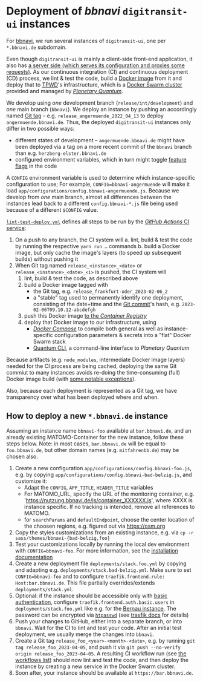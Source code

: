 # Deployment of *bbnavi* `digitransit-ui` instances

For [bbnavi](https://bbnavi.de/), we run several instances of `digitransit-ui`, one per `*.bbnavi.de` subdomain.

Even though `digitransit-ui` is mainly a client-side front-end application, it also has [a server side (which serves its configuration and proxies some requests)](server). As our continuous integration (CI) and continuous deployment (CD) process, we lint & test the code, build a [Docker image](https://docs.docker.com/storage/storagedriver/#images-and-layers) from it and deploy that to [TPWD](https://tpwd.de)'s infrastructure, which is a [Docker Swarm cluster](https://docs.docker.com/engine/swarm/) provided and managed by [*Planetary Quantum*](https://www.planetary-quantum.com).

We develop using *one* development branch (`release/int/development`) and *one* main branch (`bbnavi`). We deploy an instance by pushing an accordingly named [Git tag](https://git-scm.com/docs/git-tag) – e.g. `release_angermuende_2022_04_13` to deploy `angermuende.bbnavi.de`. Thus, the deployed `digitransit-ui` instances only differ in two possible ways:
- different states of development – `angermuende.bbnavi.de` might have been deployed via a tag on a more recent commit of the `bbnavi` branch than e.g. `herzberg-elster.bbnavi.de`
- configured environment variables, which in turn might toggle [feature flags](https://en.wikipedia.org/wiki/Feature_toggle) in the code

A `CONFIG` environment variable is used to determine which instance-specific configuration to use; For example, `CONFIG=bbnavi-angermuende` will make it load `app/configurations/config.bbnavi-angermuende.js`. Because we develop from *one* main branch, almost all differences between the instances lead back to a different `config.bbnavi-*.js` file being used because of a different `$CONFIG` value.

[`lint-test-deploy.yml`](../.github/workflows/lint-test-deploy.yml) defines all steps to be run by the [*GitHub Actions* CI service](https://docs.github.com/en/actions):
1. On a push to any branch, the CI system will 
	a. lint, build & test the code by running the respective `yarn run …` commands
	b. build a Docker image, but only cache the image's layers (to speed up subsequent builds) without pushing it
2. When Git tag named `release_<instance>_<date>` or `release_<instance>_<date>_<i>` is pushed, the CI system will
	1. lint, build & test the code, as described above
	2. build a Docker image tagged with
		- the Git tag, e.g. `release_frankfurt-oder_2023-02-06_2`
		- a "stable" tag used to permanently identify one deployment, consisting of the date+time and the [Git commit](https://git-scm.com/docs/gitglossary#Documentation/gitglossary.txt-aiddefcommitacommit)'s hash, e.g. `2023-02-06T09.10.12-abcdefgh`
	3. push this Docker image [to the *Container Registry*](https://github.com/bbnavi/digitransit-ui/pkgs/container/digitransit-ui)
	4. deploy that Docker image to our infrastructure, using
		- [*Docker Compose*](https://docs.docker.com/compose/) to compile both general as well as instance-specific configuration parameters & secrets into a "flat" Docker Swarm stack
		- [Quantum CLI](https://cli.planetary-quantum.com), a command-line interface to *Planetary Quantum*

Because artifacts (e.g. `node_modules`, intermediate Docker image layers) needed for the CI process are being cached, deploying the same Git commiut to many instances avoids re-doing the time-consuming (full) Docker image build (with [some notable exceptions](https://docs.github.com/en/actions/using-workflows/caching-dependencies-to-speed-up-workflows#restrictions-for-accessing-a-cache)).

Also, because each deployment is represented as a Git tag, we have transparency over what has been deployed where and when.

## How to deploy a new `*.bbnavi.de` instance

Assuming an instance name `bbnavi-foo` available at `bar.bbnavi.de`, and an already existing MATOMO-Container for the new instance, follow these steps below. Note: in most cases, `bar.bbnavi.de` will be equal to `foo.bbnavi.de`, but other domain names (e.g. `mitfahrenbb.de`) may be chosen also. 

1. Create a new configuration `app/configurations/config.bbnavi-foo.js`, e.g. by copying `app/configurations/config.bbnavi-bad-belzig.js`, and customize it: 
	* Adapt the `CONFIG`, `APP_TITLE`, `HEADER_TITLE` variables
	* For MATOMO_URL, specify the URL of the monitoring container, e.g. 'https://nutzung.bbnavi.de/js/container_XXXXXX.js', where XXXX is instance specific. If no tracking is intended, remove all references to MATOMO.
	* for `searchParams` and `defaultEndpoint`, choose the center location of the choosen regions, e.g. figured out via https://osm.org
2. Copy the styles customizations from an existing instance, e.g. via `cp -r sass/themes/bbnavi-{bad-belzig,foo}`
3. Test your customizations locally by running the local dev environment with `CONFIG=bbnavi-foo`. For more information, see the [installation documentation](https://github.com/bbnavi/digitransit-ui/blob/c8c5d7eeaa1303c2c81d4000131dbddbb1fea2b4/docs/Installation.md#start-development-version)
4. Create a new deployment file `deployments/stack.foo.yml` by copying and adapting e.g. `deployments/stack.bad-belzig.yml`. Make sure to set `CONFIG=bbnavi-foo` and to configure `traefik.frontend.rule: Host:bar.bbnavi.de`. This file partially overrides/extends `deployments/stack.yml`.
5. Optional: if the instance should be accessible only with [basic authentication](https://en.wikipedia.org/wiki/Basic_access_authentication), configure `traefik.frontend.auth.basic.users` in `deployments/stack.foo.yml` like e.g. for the [Bernau instance]( https://github.com/bbnavi/digitransit-ui/blob/c8c5d7eeaa1303c2c81d4000131dbddbb1fea2b4/deployment/stack.bernau-bei-berlin.yml#L10-L11). The password can be encrypted via [`htpasswd`](https://httpd.apache.org/docs/2.4/programs/htpasswd.html) (see [traefik docs](https://doc.traefik.io/traefik/v1.7/configuration/entrypoints/#basic-authentication) for details)
6. Push your changes to GitHub, either into a separate branch, or into `bbnavi`. Wait for the CI to lint and test your code. After an initial test deployment, we usually merge the changes into `bbnavi`.
7. Create a Git tag `release_foo_<year>-<month>-<date>`, e.g. by running `git tag release_foo_2023-04-05`, and push it via `git push --no-verify origin release_foo_2023-04-05`. A resulting CI workflow run (see [the workflows list](https://github.com/bbnavi/digitransit-ui/actions)) should now lint and test the code, and then deploy the instance by creating a new service in the Docker Swarm cluster.
8. Soon after, your instance should be available at `https://bar.bbnavi.de`.

